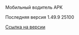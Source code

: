 Мобильный водитель APK

Последняя версия 1.49.9 25100

[Ссылка на версии](https://github.com/PanteoPro/driver_protek/releases)
